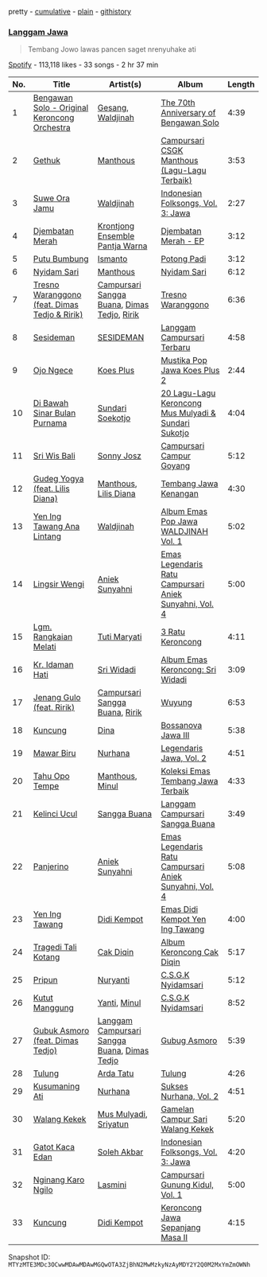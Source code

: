 pretty - [cumulative](/playlists/cumulative/37i9dQZF1DWWGlTStsnvnj.md) - [plain](/playlists/plain/37i9dQZF1DWWGlTStsnvnj) - [githistory](https://github.githistory.xyz/mackorone/spotify-playlist-archive/blob/main/playlists/plain/37i9dQZF1DWWGlTStsnvnj)

### [Langgam Jawa](https://open.spotify.com/playlist/37i9dQZF1DWWGlTStsnvnj)

> Tembang Jowo lawas pancen saget nrenyuhake ati

[Spotify](https://open.spotify.com/user/spotify) - 113,118 likes - 33 songs - 2 hr 37 min

| No. | Title | Artist(s) | Album | Length |
|---|---|---|---|---|
| 1 | [Bengawan Solo \- Original Keroncong Orchestra](https://open.spotify.com/track/7KMT2ZmthqYSnBzeJKZMtQ) | [Gesang](https://open.spotify.com/artist/18hMpGu48kBPQyGARDjqkY), [Waldjinah](https://open.spotify.com/artist/5YT20xTlcZCBOKpJ0qaceh) | [The 70th Anniversary of Bengawan Solo](https://open.spotify.com/album/0p5wFCsaKKKHn2YbPCr3NX) | 4:39 |
| 2 | [Gethuk](https://open.spotify.com/track/5Fl0tKlKDPrgsU190oFq2R) | [Manthous](https://open.spotify.com/artist/6Jydsfdvw8nO0NJDL8Mycn) | [Campursari CSGK Manthous \(Lagu\-Lagu Terbaik\)](https://open.spotify.com/album/1NyRCiMcSUdz0YKKU7qsqE) | 3:53 |
| 3 | [Suwe Ora Jamu](https://open.spotify.com/track/6aTh3lfCtOGeYg1WYdzMXB) | [Waldjinah](https://open.spotify.com/artist/5YT20xTlcZCBOKpJ0qaceh) | [Indonesian Folksongs, Vol\. 3: Jawa](https://open.spotify.com/album/6UVOzURBACpJd5v9YJuenq) | 2:27 |
| 4 | [Djembatan Merah](https://open.spotify.com/track/5QqSZoKTfEn4zKLotCGw5U) | [Krontjong Ensemble Pantja Warna](https://open.spotify.com/artist/1APfSsXt4JByIzMVlVenV9) | [Djembatan Merah \- EP](https://open.spotify.com/album/5ntowqlsWG4Ubb6itS66YM) | 3:12 |
| 5 | [Putu Bumbung](https://open.spotify.com/track/00LRNmdfV6gU9kQLWU54XS) | [Ismanto](https://open.spotify.com/artist/1xRq6CIIiUA5xDnA9uNt89) | [Potong Padi](https://open.spotify.com/album/4x3uhJG8kanuCai1CUZq0b) | 3:12 |
| 6 | [Nyidam Sari](https://open.spotify.com/track/1bh7hzKh2wgW4YdBX39jS0) | [Manthous](https://open.spotify.com/artist/6Jydsfdvw8nO0NJDL8Mycn) | [Nyidam Sari](https://open.spotify.com/album/0PzDXUeBIh2GKIx4i2dZ5a) | 6:12 |
| 7 | [Tresno Waranggono \(feat\. Dimas Tedjo & Ririk\)](https://open.spotify.com/track/5YBxUUuoJJMDMUsNXnKM4K) | [Campursari Sangga Buana](https://open.spotify.com/artist/3vzL5Lh8QtWRE2JIvAeerl), [Dimas Tedjo](https://open.spotify.com/artist/7fYeWW12JYNs9Q0NNeNQfw), [Ririk](https://open.spotify.com/artist/4IRcdXzVnitoIfqxpTEY5b) | [Tresno Waranggono](https://open.spotify.com/album/1ScGtZUbpAPldwhs51shzJ) | 6:36 |
| 8 | [Sesideman](https://open.spotify.com/track/54WzEPk5jj1HksfjZIecFg) | [SESIDEMAN](https://open.spotify.com/artist/1n9pyYhDHvpqHM87XafxNJ) | [Langgam Campursari Terbaru](https://open.spotify.com/album/7ef0UrcSwgXxZc14vFUeAK) | 4:58 |
| 9 | [Ojo Ngece](https://open.spotify.com/track/5KKw46Zn88G7ONXNStBVdx) | [Koes Plus](https://open.spotify.com/artist/01qO0VcjpvkpAyrnYuz4bu) | [Mustika Pop Jawa Koes Plus 2](https://open.spotify.com/album/6Q7sm6Jcv98IxhB4TxK6MT) | 2:44 |
| 10 | [Di Bawah Sinar Bulan Purnama](https://open.spotify.com/track/3VaEcF8qbzZVlTBMg22nJ1) | [Sundari Soekotjo](https://open.spotify.com/artist/1IuDMRAhrGICHG8k5vxAOd) | [20 Lagu\-Lagu Keroncong Mus Mulyadi & Sundari Sukotjo](https://open.spotify.com/album/3K6MNZIM3hOYuBIgIqA84D) | 4:04 |
| 11 | [Sri Wis Bali](https://open.spotify.com/track/1PC3bOb6wFFBbh2rV22Z2H) | [Sonny Josz](https://open.spotify.com/artist/5yapZ4C6jBYI1hpkzrDp3A) | [Campursari Campur Goyang](https://open.spotify.com/album/5q8cx91MlrVeyq8M7hoInp) | 5:12 |
| 12 | [Gudeg Yogya \(feat\. Lilis Diana\)](https://open.spotify.com/track/2SgDeaOv1QZQXyPu2n7sPL) | [Manthous](https://open.spotify.com/artist/6Jydsfdvw8nO0NJDL8Mycn), [Lilis Diana](https://open.spotify.com/artist/4sSTofPgVFn2NKi9rMT0wX) | [Tembang Jawa Kenangan](https://open.spotify.com/album/263b3G7UzygOZFCufxjeLj) | 4:30 |
| 13 | [Yen Ing Tawang Ana Lintang](https://open.spotify.com/track/5xb4N5tuOUiMUKBpXjz24L) | [Waldjinah](https://open.spotify.com/artist/5YT20xTlcZCBOKpJ0qaceh) | [Album Emas Pop Jawa WALDJINAH Vol\. 1](https://open.spotify.com/album/3f8EroNL1dc01rF1bcenF9) | 5:02 |
| 14 | [Lingsir Wengi](https://open.spotify.com/track/2UEsnTotIckTJogkzyxzs6) | [Aniek Sunyahni](https://open.spotify.com/artist/5sc7I3orxiNDHXrwRxq6g6) | [Emas Legendaris Ratu Campursari Aniek Sunyahni, Vol\. 4](https://open.spotify.com/album/3jTmE4Rua2H5kPYD7P5WHa) | 5:00 |
| 15 | [Lgm\. Rangkaian Melati](https://open.spotify.com/track/6MOYiLhv1H67v7UWdfZb6x) | [Tuti Maryati](https://open.spotify.com/artist/62DEg5GSzqVFYqYGccks4q) | [3 Ratu Keroncong](https://open.spotify.com/album/6JhOJJzBNX2wkgYnsLDrlL) | 4:11 |
| 16 | [Kr\. Idaman Hati](https://open.spotify.com/track/0UXEGBqp5CmoLBekkF597g) | [Sri Widadi](https://open.spotify.com/artist/4j0a81xxwodxUdWZ3K1Hiz) | [Album Emas Keroncong: Sri Widadi](https://open.spotify.com/album/74TgG3PAC7ezyGRWlO0N6p) | 3:09 |
| 17 | [Jenang Gulo \(feat\. Ririk\)](https://open.spotify.com/track/7I8vBafZmFGozFx7HcXwJY) | [Campursari Sangga Buana](https://open.spotify.com/artist/3vzL5Lh8QtWRE2JIvAeerl), [Ririk](https://open.spotify.com/artist/4IRcdXzVnitoIfqxpTEY5b) | [Wuyung](https://open.spotify.com/album/1UsGFe1aCHvjVxZ5wEJNTI) | 6:53 |
| 18 | [Kuncung](https://open.spotify.com/track/19zdyeVe480utHdz1oJhIJ) | [Dina](https://open.spotify.com/artist/1xDaRoX2eqLbaQYoZwxX7Y) | [Bossanova Jawa III](https://open.spotify.com/album/2ft2fSwVoQCV5alFXinbUu) | 5:38 |
| 19 | [Mawar Biru](https://open.spotify.com/track/3WrHmq0olv2zrX2K77NqSS) | [Nurhana](https://open.spotify.com/artist/3tCs9Jx7lq4d6sUnqgC89r) | [Legendaris Jawa, Vol\. 2](https://open.spotify.com/album/6Xpky5HBIB4xG4zdCsOu1R) | 4:51 |
| 20 | [Tahu Opo Tempe](https://open.spotify.com/track/1LrfFAi4kGFOYS2Bd8jH2W) | [Manthous](https://open.spotify.com/artist/6Jydsfdvw8nO0NJDL8Mycn), [Minul](https://open.spotify.com/artist/1EuCnZgvCwr8bpPJHrLnf8) | [Koleksi Emas Tembang Jawa Terbaik](https://open.spotify.com/album/3ie5QTevA0vXHsbvLPSnnA) | 4:33 |
| 21 | [Kelinci Ucul](https://open.spotify.com/track/5Xj1aZqiR9FzMtv61rMHrd) | [Sangga Buana](https://open.spotify.com/artist/5ZJX5KoNo9WuUqvYV0NaIH) | [Langgam Campursari Sangga Buana](https://open.spotify.com/album/4IUmIEwpU4l0dmHimwEjQn) | 3:49 |
| 22 | [Panjerino](https://open.spotify.com/track/7s3G8xByQV5d9PUoVBgo73) | [Aniek Sunyahni](https://open.spotify.com/artist/5sc7I3orxiNDHXrwRxq6g6) | [Emas Legendaris Ratu Campursari Aniek Sunyahni, Vol\. 4](https://open.spotify.com/album/3jTmE4Rua2H5kPYD7P5WHa) | 5:08 |
| 23 | [Yen Ing Tawang](https://open.spotify.com/track/6lUr62TwZQX2IjE6bgwsIi) | [Didi Kempot](https://open.spotify.com/artist/0obaLCCWO42LOegAmHhEC4) | [Emas Didi Kempot Yen Ing Tawang](https://open.spotify.com/album/5AtrWohkzLw7bqiyuQutt1) | 4:00 |
| 24 | [Tragedi Tali Kotang](https://open.spotify.com/track/1wOTjiz4kgZjaS5vK6YEhV) | [Cak Diqin](https://open.spotify.com/artist/2bda51KRW8PwRd4DR5rSfS) | [Album Keroncong Cak Diqin](https://open.spotify.com/album/7f4wqN1xktlBKsa4QVnWBS) | 5:17 |
| 25 | [Pripun](https://open.spotify.com/track/4Iz6LnVALgKgF2wXj4TypC) | [Nuryanti](https://open.spotify.com/artist/7C4y26CZOplJK6Zyiffu1e) | [C.S.G.K Nyidamsari](https://open.spotify.com/album/44ebJ2T8nmbaKIlMBroIFw) | 5:12 |
| 26 | [Kutut Manggung](https://open.spotify.com/track/3Qe1ZdHEaD7Wxut3B15zqg) | [Yanti](https://open.spotify.com/artist/59POZKBuFaRojcWBmxnCoU), [Minul](https://open.spotify.com/artist/7dPGx2sB1cGg63QgzwMhok) | [C.S.G.K Nyidamsari](https://open.spotify.com/album/44ebJ2T8nmbaKIlMBroIFw) | 8:52 |
| 27 | [Gubuk Asmoro \(feat\. Dimas Tedjo\)](https://open.spotify.com/track/1JFJbWGWE7zdXDTLTpVbWK) | [Langgam Campursari Sangga Buana](https://open.spotify.com/artist/4GV37x7Nfxl0m3gAk0rU2J), [Dimas Tedjo](https://open.spotify.com/artist/7fYeWW12JYNs9Q0NNeNQfw) | [Gubug Asmoro](https://open.spotify.com/album/653L4zdptwCGw4KbffGG66) | 5:39 |
| 28 | [Tulung](https://open.spotify.com/track/565PueGipMUc719CembSCg) | [Arda Tatu](https://open.spotify.com/artist/0XoYout1dRTYkg5R2PI9bq) | [Tulung](https://open.spotify.com/album/29gKDTVr8V8YY2BDRWKdUV) | 4:26 |
| 29 | [Kusumaning Ati](https://open.spotify.com/track/6mKhs9ji8maPgh1yuUj8vj) | [Nurhana](https://open.spotify.com/artist/40YY92IUPsSrUfsitkWbv3) | [Sukses Nurhana, Vol\. 2](https://open.spotify.com/album/2b7tl2a7SB4dXUsLxwNA0M) | 4:51 |
| 30 | [Walang Kekek](https://open.spotify.com/track/036ARyk2seExNK6AR0sxWK) | [Mus Mulyadi](https://open.spotify.com/artist/4WnEy38kT3nojRrIlbxlu8), [Sriyatun](https://open.spotify.com/artist/1sr980Ysv9HpJHyGmGct5v) | [Gamelan Campur Sari Walang Kekek](https://open.spotify.com/album/35lvs1fRKm1AvKBkzwo6KQ) | 5:20 |
| 31 | [Gatot Kaca Edan](https://open.spotify.com/track/6zE9dgmaBMoIatA1OLRCCU) | [Soleh Akbar](https://open.spotify.com/artist/6AwrGNhIIIAzcFsutrUpBY) | [Indonesian Folksongs, Vol\. 3: Jawa](https://open.spotify.com/album/6UVOzURBACpJd5v9YJuenq) | 4:20 |
| 32 | [Nginang Karo Ngilo](https://open.spotify.com/track/3dj56ZRUvBO0z7YQ61vu6C) | [Lasmini](https://open.spotify.com/artist/3UMbszVhnTMIXvhTWrowUt) | [Campursari Gunung Kidul, Vol\. 1](https://open.spotify.com/album/0IHCBWDz3tEdf22JkMTsWg) | 5:00 |
| 33 | [Kuncung](https://open.spotify.com/track/4fjYW9wSFa9K2C7oqw2VxK) | [Didi Kempot](https://open.spotify.com/artist/0obaLCCWO42LOegAmHhEC4) | [Keroncong Jawa Sepanjang Masa II](https://open.spotify.com/album/02YmAo3rmEw5zgNgdAn81K) | 4:15 |

Snapshot ID: `MTYzMTE3MDc3OCwwMDAwMDAwMGQwOTA3ZjBhN2MwMzkyNzAyMDY2Y2Q0M2MxYmZmOWNh`
